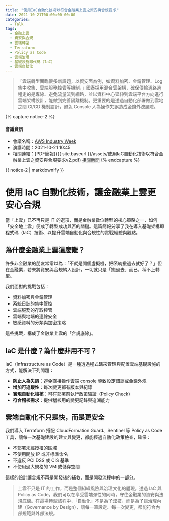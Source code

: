 ```yaml
---
title: "使用IaC自動化技術以符合金融業上雲之資安與合規要求"
date: 2021-10-21T00:00:00-00:00
categories:
  - Talk
tags:
  - 金融上雲
  - 資安與合規
  - 雲端轉型  
  - Terraform
  - Policy as Code
  - 雲端治理
  - 基礎設施即代碼（IaC）
  - 雲端自動化
---
```


> 「雲端轉型面臨很多新課題，以資安面為例，如資料加密、金鑰管理、Log 集中收集、雲端服務控管等機制，」國泰採用混合雲架構，確保傳輸通路過程走的是專線、避免流量流到網路，並以資料中心延伸到雲端平台方向進行雲端架構設計，能做到完善隔離機制。更重要的是透過自動化部署做到雲地之間 CI/CD 機制設計，避免 Console 人為操作失誤造成金鑰外洩風險。

{% capture notice-2 %}
#### 會議資訊

* 會議名稱：[AWS Industry Week](https://aws.amazon.com/tw/events/taiwan/events/industry-week-tw/)
* 演講時間：2021-10-21 10:45
* 相關連結：[PDF簡報]({{ site.baseurl }}/assets/使用IaC自動化技術以符合金融業上雲之資安與合規要求v2.pdf) [相關新聞](https://aws.amazon.com/tw/events/taiwan/interviews/articles-Cathay-IaC/)
  {% endcapture %}

<div class="notice">{{ notice-2 | markdownify }}</div>



# 使用 IaC 自動化技術，讓金融業上雲更安心合規

當「上雲」已不再只是 IT 的選項，而是金融業數位轉型的核心策略之一，如何「安全地上雲」便成了轉型成功與否的關鍵。這篇簡報分享了我在導入基礎架構即程式碼（IaC）技術、以提升雲端自動化與合規性的實戰經驗與觀點。

## 為什麼金融業上雲這麼難？

許多非金融業的朋友常常以為：「不就是開個虛擬機，把系統搬過去就好了？」但在金融業，若未將資安與合規納入設計，一切就只是「搬過去」而已，稱不上轉型。

我們面對的挑戰包括：

- 資料加密與金鑰管理
- 系統日誌的集中管控
- 雲端服務的存取控管
- 雲端與地端的連線安全
- 敏感資料的分類與加密策略

這些挑戰，構成了金融業上雲的「合規底線」。

## IaC 是什麼？為什麼非用不可？

IaC（Infrastructure as Code）是一種透過程式碼來管理與配置雲端基礎設施的方式，能解決下列問題：

- **防止人為失誤**：避免直接操作雲端 console 導致設定錯誤或金鑰外洩
- **增加可追蹤性**：每次變更都有版本與紀錄
- **實現自動化檢核**：可在部署前執行政策驗證（Policy Check）
- **符合稽核需求**：提供稽核用的變更記錄與追溯能力

## 雲端自動化不只是快，而是更安全

我們導入 Terraform 搭配 CloudFormation Guard、Sentinel 等 Policy as Code 工具，讓每一次基礎建設的建立與變更，都能經過自動化政策檢查，確保：

- 不部署未經授權的區域
- 不使用開放 IP 或非標準命名
- 不違反 PCI DSS 或 CIS 基準
- 不使用過大規格的 VM 或儲存空間

這樣的設計讓合規不再是開發後的補救，而是開發流程中的一部分。



> 上雲不只是 IT 的工作，而是整個組織風險與治理文化的體現。透過 IaC 與 Policy as Code，我們可以在享受雲端彈性的同時，守住金融業的資安與法規底線。在這場轉型旅程中，「自動化」不是為了炫技，而是為了讓治理內建（Governance by Design），讓每一筆設定、每一次變更，都能符合內部規範與外部法規。
